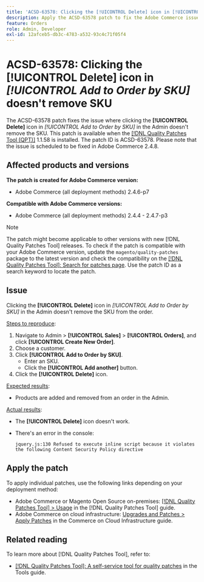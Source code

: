 ```yaml
---
title: 'ACSD-63578: Clicking the [!UICONTROL Delete] icon in [!UICONTROL Add to Order by SKU] does not remove SKU'
description: Apply the ACSD-63578 patch to fix the Adobe Commerce issue where clicking the [!UICONTROL Delete] icon in [!UICONTROL Add to Order by SKU] in the Admin does not remove the SKU.
feature: Orders
role: Admin, Developer
exl-id: 12afceb5-db3c-4783-a532-93c4c71f05f4
---
```

# ACSD-63578: Clicking the **[!UICONTROL Delete]** icon in *[!UICONTROL Add to Order by SKU]* doesn't remove SKU

The ACSD-63578 patch fixes the issue where clicking the **[!UICONTROL Delete]** icon in *[!UICONTROL Add to Order by SKU]* in the Admin doesn't remove the SKU. This patch is available when the [[!DNL Quality Patches Tool (QPT)]](/help/tools/quality-patches-tool/quality-patches-tool-to-self-serve-quality-patches.md) 1.1.58 is installed. The patch ID is ACSD-63578. Please note that the issue is scheduled to be fixed in Adobe Commerce 2.4.8.

## Affected products and versions

**The patch is created for Adobe Commerce version:**

* Adobe Commerce (all deployment methods) 2.4.6-p7

**Compatible with Adobe Commerce versions:**

* Adobe Commerce (all deployment methods) 2.4.4 - 2.4.7-p3

>[!NOTE]
>
>The patch might become applicable to other versions with new [!DNL Quality Patches Tool] releases. To check if the patch is compatible with your Adobe Commerce version, update the `magento/quality-patches` package to the latest version and check the compatibility on the [[!DNL Quality Patches Tool]: Search for patches page](https://experienceleague.adobe.com/tools/commerce-quality-patches/index.html). Use the patch ID as a search keyword to locate the patch.

## Issue

Clicking the **[!UICONTROL Delete]** icon in *[!UICONTROL Add to Order by SKU]* in the Admin doesn't remove the SKU from the order.

<u>Steps to reproduce</u>:

1. Navigate to Admin > **[!UICONTROL Sales]** > **[!UICONTROL Orders]**, and click **[!UICONTROL Create New Order]**.
1. Choose a customer.
1. Click **[!UICONTROL Add to Order by SKU]**. 
    * Enter an SKU.
    * Click the **[!UICONTROL Add another]** button.
1. Click the **[!UICONTROL Delete]** icon.

<u>Expected results</u>:

* Products are added and removed from an order in the Admin.

<u>Actual results</u>:

* The **[!UICONTROL Delete]** icon doesn't work.
* There's an error in the console:

    `jquery.js:130 Refused to execute inline script because it violates the following Content Security Policy directive`

## Apply the patch

To apply individual patches, use the following links depending on your deployment method:

* Adobe Commerce or Magento Open Source on-premises: [[!DNL Quality Patches Tool] > Usage](/help/tools/quality-patches-tool/usage.md) in the [!DNL Quality Patches Tool] guide.
* Adobe Commerce on cloud infrastructure: [Upgrades and Patches > Apply Patches](https://experienceleague.adobe.com/docs/commerce-cloud-service/user-guide/develop/upgrade/apply-patches.html) in the Commerce on Cloud Infrastructure guide.

## Related reading

To learn more about [!DNL Quality Patches Tool], refer to:

* [[!DNL Quality Patches Tool]: A self-service tool for quality patches](/help/tools/quality-patches-tool/quality-patches-tool-to-self-serve-quality-patches.md) in the Tools guide.
